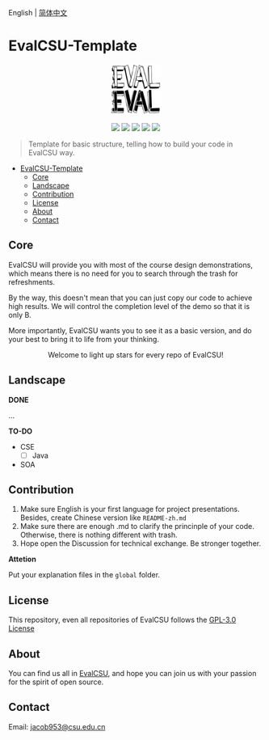 English | [简体中文](/README-zh.md)

# EvalCSU-Template

<p align="center"><img alt="LOGO" src="global/img/logo.jpg" width="100px" height="100px" /></p>

<p align="center">
  <img src="https://img.shields.io/github/license/evalcsu/evalcsu" />
  <img src="https://img.shields.io/github/repo-size/evalcsu/evalcsu" />
  <img src="https://img.shields.io/github/issues-raw/evalcsu/evalcsu" />
  <img src="https://img.shields.io/github/issues-pr-closed/evalcsu/evalcsu" />
  <img src="https://img.shields.io/github/milestones/progress-percent/evalcsu/evalcsu/1" />
</p>

> Template for basic structure, telling how to build your code in EvalCSU way.

- [EvalCSU-Template](#evalcsu-template)
  - [Core](#core)
  - [Landscape](#landscape)
  - [Contribution](#contribution)
  - [License](#license)
  - [About](#about)
  - [Contact](#contact)

## Core

EvalCSU will provide you with most of the course design demonstrations, which means there is no need for you to search through the trash for refreshments.

By the way, this doesn't mean that you can just copy our code to achieve high results. We will control the completion level of the demo so that it is only B. 

More importantly, EvalCSU wants you to see it as a basic version, and do your best to bring it to life from your thinking.

<p align="center">Welcome to light up stars for every repo of EvalCSU!</p>

## Landscape

**DONE**

...

**TO-DO**

- CSE
  - [ ] Java
- SOA

## Contribution

1. Make sure English is your first language for project presentations. Besides, create Chinese version like `README-zh.md`
2. Make sure there are enough .md to clarify the princinple of your code. Otherwise, there is nothing different with trash.
3. Hope open the Discussion for technical exchange. Be stronger together.

**Attetion**

Put your explanation files in the `global` folder.

## License

This repository, even all repositories of EvalCSU follows the [GPL-3.0 License](LICENSE)

## About

You can find us all in [EvalCSU](https://github.com/Jacob953/evalcsu), and hope you can join us with your passion for the spirit of open source.

## Contact

Email: jacob953@csu.edu.cn